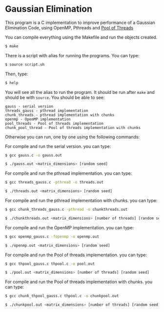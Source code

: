 # Gaussian Elimination

This program is a C implementation to improve performance of a Gaussian Elimination Code, using OpenMP, Pthreads and [Pool of Threads](https://github.com/Pithikos/C-Thread-Pool)

You can compile everything using the Makefile and run the objects created.
```sh
$ make
```
There is a script with alias for running the programs. You can type:
```sh
$ source script.sh
```
Then, type:
```sh
$ help
```
You will see all the alias to run the program. It should be run after `make` and should be with `source`.
You should be able to see:
```
gauss - serial version
threads_gauss - pthread implementation
chunk_threads - pthread implementation with chunks
openmp - OpenMP implementation
pool_threads - Pool of threads implementation
chunk_pool_thread - Pool of threads implementation with chunks
```

Otherwise you can run, one by one using the following commands:

For compile and run the serial version. you can type:

```sh
$ gcc gauss.c -o gauss.out

$ ./gauss.out <matrix_dimensions> [random seed]
```

For compile and run the pthread implementation. you can type:

```sh
$ gcc threads_gauss.c -pthread -o threads.out

$ ./threads.out <matrix_dimensions> [random seed]
```

For compile and run the pthread implementation with chunks. you can type:

```sh
$ gcc chunk_threads_gauss.c -pthread -o chunkthreads.out

$ ./chunkthreads.out <matrix_dimensions> [number of threads] [random seed]
```

For compile and run the OpenMP implementation. you can type:

```sh
$ gcc openmp_gauss.c -fopenmp -o openmp.out

$ ./openmp.out <matrix_dimensions> [random seed]
```

For compile and run the Pool of threads implementation. you can type:

```sh
$ gcc thpool_gauss.c thpool.c -o pool.out

$ ./pool.out <matrix_dimensions> [number of threads] [random seed]
```

For compile and run the Pool of threads implementation with chunks. you can type:

```sh
$ gcc chunk_thpool_gauss.c thpool.c -o chunkpool.out

$ ./chunkpool.out <matrix_dimensions> [number of threads] [random seed]
```
